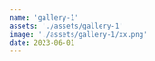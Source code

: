 ```yaml
---
name: 'gallery-1'
assets: './assets/gallery-1'
image: './assets/gallery-1/xx.png'
date: 2023-06-01
---
```

